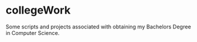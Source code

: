 # collegeWork
Some scripts and projects associated with obtaining my Bachelors Degree in Computer Science.
